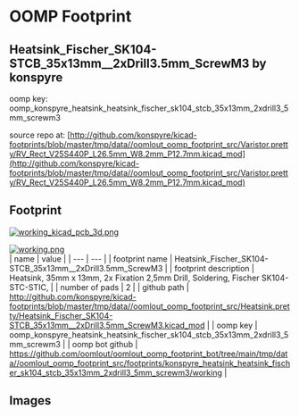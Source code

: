 # OOMP Footprint  
## Heatsink_Fischer_SK104-STCB_35x13mm__2xDrill3.5mm_ScrewM3  by konspyre  
  
oomp key: oomp_konspyre_heatsink_heatsink_fischer_sk104_stcb_35x13mm_2xdrill3_5mm_screwm3  
  
source repo at: [http://github.com/konspyre/kicad-footprints/blob/master/tmp/data//oomlout_oomp_footprint_src/Varistor.pretty/RV_Rect_V25S440P_L26.5mm_W8.2mm_P12.7mm.kicad_mod](http://github.com/konspyre/kicad-footprints/blob/master/tmp/data//oomlout_oomp_footprint_src/Varistor.pretty/RV_Rect_V25S440P_L26.5mm_W8.2mm_P12.7mm.kicad_mod)  
## Footprint  
  
[![working_kicad_pcb_3d.png](working_kicad_pcb_3d_600.png)](working_kicad_pcb_3d.png)  
  
[![working.png](working_600.png)](working.png)  
| name | value | 
| --- | --- | 
| footprint name | Heatsink_Fischer_SK104-STCB_35x13mm__2xDrill3.5mm_ScrewM3 | 
| footprint description | Heatsink, 35mm x 13mm, 2x Fixation 2,5mm Drill, Soldering, Fischer SK104-STC-STIC, | 
| number of pads | 2 | 
| github path | http://github.com/konspyre/kicad-footprints/blob/master/tmp/data//oomlout_oomp_footprint_src/Heatsink.pretty/Heatsink_Fischer_SK104-STCB_35x13mm__2xDrill3.5mm_ScrewM3.kicad_mod | 
| oomp key | oomp_konspyre_heatsink_heatsink_fischer_sk104_stcb_35x13mm_2xdrill3_5mm_screwm3 | 
| oomp bot github | https://github.com/oomlout/oomlout_oomp_footprint_bot/tree/main/tmp/data//oomlout_oomp_footprint_src/footprints/konspyre_heatsink_heatsink_fischer_sk104_stcb_35x13mm_2xdrill3_5mm_screwm3/working | 
## Images  
